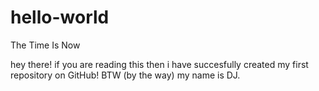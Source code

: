 # hello-world

The Time Is Now

hey there! if you are reading this then i have succesfully created my first repository on GitHub! 
BTW (by the way) my name is DJ.
